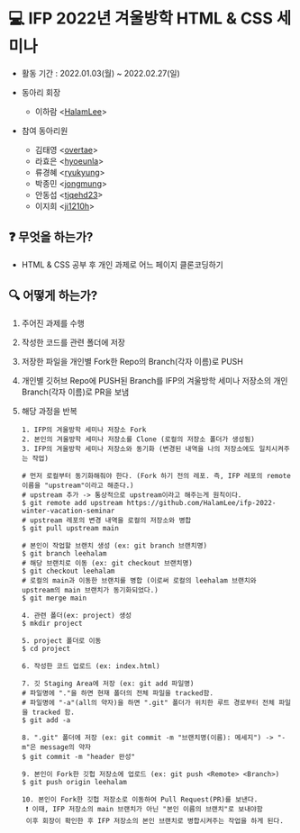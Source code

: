 # 💻 IFP 2022년 겨울방학 HTML & CSS 세미나


- 활동 기간 : 2022.01.03(월) ~ 2022.02.27(일)

- 동아리 회장 

  - 이하람 <[HalamLee](https://github.com/HalamLee)>

- 참여 동아리원

  - 김태영 <[overtae](https://github.com/overtae)>
  - 라효은 <[hyoeunla](https://github.com/hyoeunla)>
  - 류경혜 <[ryukyung](https://github.com/ryukyung)>
  - 박종민 <[jongmung](https://github.com/jongmung)>
  - 안동섭 <[tjqehd23](https://github.com/tjqehd23)>
  - 이지희 <[ji1210h](https://github.com/ji1210h)>

## ❓ 무엇을 하는가?

- HTML & CSS 공부 후 개인 과제로 어느 페이지 클론코딩하기

## 🔍 어떻게 하는가?

1. 주어진 과제를 수행

2. 작성한 코드를 관련 폴더에 저장

3. 저장한 파일을 개인별 Fork한 Repo의 Branch(각자 이름)로 PUSH

4. 개인별 깃허브 Repo에 PUSH된 Branch를 IFP의 겨울방학 세미나 저장소의 개인 Branch(각자 이름)로 PR을 보냄

5. 해당 과정을 반복

   ```
   1. IFP의 겨울방학 세미나 저장소 Fork
   2. 본인의 겨울방학 세미나 저장소를 Clone (로컬의 저장소 폴더가 생성됨)
   3. IFP의 겨울방학 세미나 저장소와 동기화 (변경된 내역을 나의 저장소에도 일치시켜주는 작업)
   
   # 먼저 로컬부터 동기화해줘야 한다. (Fork 하기 전의 레포. 즉, IFP 레포의 remote 이름을 "upstream"이라고 해준다.)
   # upstream 추가 -> 통상적으로 upstream이라고 해주는게 원칙이다.
   $ git remote add upstream https://github.com/HalamLee/ifp-2022-winter-vacation-seminar
   # upstream 레포의 변경 내역을 로컬의 저장소와 병합
   $ git pull upstream main
   
   # 본인이 작업할 브랜치 생성 (ex: git branch 브랜치명)
   $ git branch leehalam
   # 해당 브랜치로 이동 (ex: git checkout 브랜치명)
   $ git checkout leehalam
   # 로컬의 main과 이동한 브랜치를 병합 (이로써 로컬의 leehalam 브랜치와 upstream의 main 브랜치가 동기화되었다.)
   $ git merge main
   
   4. 관련 폴더(ex: project) 생성
   $ mkdir project
   
   5. project 폴더로 이동
   $ cd project
   
   6. 작성한 코드 업로드 (ex: index.html)
   
   7. 깃 Staging Area에 저장 (ex: git add 파일명)
   # 파일명에 "."을 하면 현재 폴더의 전체 파일을 tracked함.
   # 파일명에 "-a"(all의 약자)을 하면 ".git" 폴더가 위치한 루트 경로부터 전체 파일을 tracked 함.
   $ git add -a 
   
   8. ".git" 폴더에 저장 (ex: git commit -m "브랜치명(이름): 메세지") -> "-m"은 message의 약자
   $ git commit -m "header 완성"
   
   9. 본인이 Fork한 깃헙 저장소에 업로드 (ex: git push <Remote> <Branch>)
   $ git push origin leehalam
   
   10. 본인이 Fork한 깃헙 저장소로 이동하여 Pull Request(PR)를 보낸다.
    ❗ 이때, IFP 저장소의 main 브랜치가 아닌 "본인 이름의 브랜치"로 보내야함
    이후 회장이 확인한 후 IFP 저장소의 본인 브랜치로 병합시켜주는 작업을 하게 된다.
   ```

   

